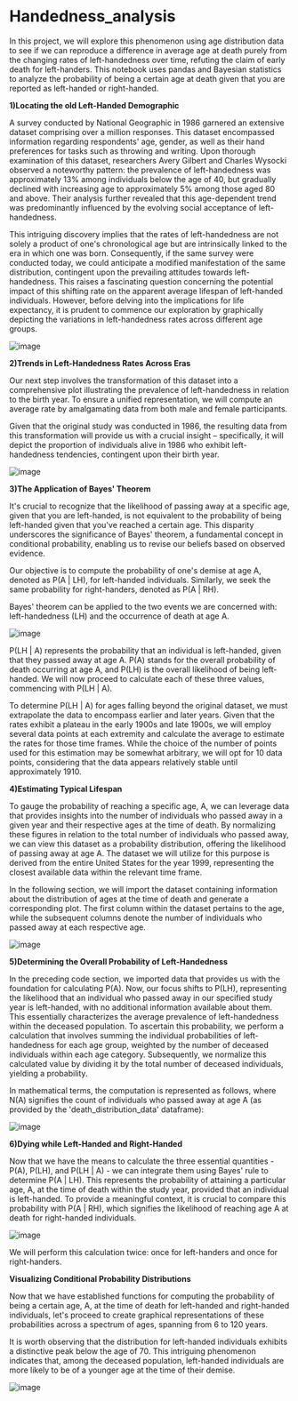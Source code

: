 # Handedness_analysis
In this project, we will explore this phenomenon using age distribution data to see if we can reproduce a difference in average age at death purely from the changing rates of left-handedness over time, refuting the claim of early death for left-handers. This notebook uses pandas and Bayesian statistics to analyze the probability of being a certain age at death given that you are reported as left-handed or right-handed.


**1)Locating the old Left-Handed Demographic**

A survey conducted by National Geographic in 1986 garnered an extensive dataset comprising over a million responses. This dataset encompassed information regarding respondents' age, gender, as well as their hand preferences for tasks such as throwing and writing. Upon thorough examination of this dataset, researchers Avery Gilbert and Charles Wysocki observed a noteworthy pattern: the prevalence of left-handedness was approximately 13% among individuals below the age of 40, but gradually declined with increasing age to approximately 5% among those aged 80 and above. Their analysis further revealed that this age-dependent trend was predominantly influenced by the evolving social acceptance of left-handedness.

This intriguing discovery implies that the rates of left-handedness are not solely a product of one's chronological age but are intrinsically linked to the era in which one was born. Consequently, if the same survey were conducted today, we could anticipate a modified manifestation of the same distribution, contingent upon the prevailing attitudes towards left-handedness. This raises a fascinating question concerning the potential impact of this shifting rate on the apparent average lifespan of left-handed individuals. However, before delving into the implications for life expectancy, it is prudent to commence our exploration by graphically depicting the variations in left-handedness rates across different age groups.


![image](https://github.com/KV-4102/Handedness_analysis/assets/128924918/23ada2a8-48cd-4c89-bb47-a47a73219b5f)


**2)Trends in Left-Handedness Rates Across Eras**

Our next step involves the transformation of this dataset into a comprehensive plot illustrating the prevalence of left-handedness in relation to the birth year. To ensure a unified representation, we will compute an average rate by amalgamating data from both male and female participants.

Given that the original study was conducted in 1986, the resulting data from this transformation will provide us with a crucial insight – specifically, it will depict the proportion of individuals alive in 1986 who exhibit left-handedness tendencies, contingent upon their birth year.

![image](https://github.com/KV-4102/Handedness_analysis/assets/128924918/d5925390-83f5-4168-b7c8-97b90b7e1c7b)


**3)The Application of Bayes' Theorem**

It's crucial to recognize that the likelihood of passing away at a specific age, given that you are left-handed, is not equivalent to the probability of being left-handed given that you've reached a certain age. This disparity underscores the significance of Bayes' theorem, a fundamental concept in conditional probability, enabling us to revise our beliefs based on observed evidence.

Our objective is to compute the probability of one's demise at age A, denoted as P(A | LH), for left-handed individuals. Similarly, we seek the same probability for right-handers, denoted as P(A | RH).

Bayes' theorem can be applied to the two events we are concerned with: left-handedness (LH) and the occurrence of death at age A.

![image](https://github.com/KV-4102/Handedness_analysis/assets/128924918/838939bf-f82e-4e1a-a5ce-8ea86916d15c)


P(LH | A) represents the probability that an individual is left-handed, given that they passed away at age A. P(A) stands for the overall probability of death occurring at age A, and P(LH) is the overall likelihood of being left-handed. We will now proceed to calculate each of these three values, commencing with P(LH | A).

To determine P(LH | A) for ages falling beyond the original dataset, we must extrapolate the data to encompass earlier and later years. Given that the rates exhibit a plateau in the early 1900s and late 1900s, we will employ several data points at each extremity and calculate the average to estimate the rates for those time frames. While the choice of the number of points used for this estimation may be somewhat arbitrary, we will opt for 10 data points, considering that the data appears relatively stable until approximately 1910.


**4)Estimating Typical Lifespan**

To gauge the probability of reaching a specific age, A, we can leverage data that provides insights into the number of individuals who passed away in a given year and their respective ages at the time of death. By normalizing these figures in relation to the total number of individuals who passed away, we can view this dataset as a probability distribution, offering the likelihood of passing away at age A. The dataset we will utilize for this purpose is derived from the entire United States for the year 1999, representing the closest available data within the relevant time frame.

In the following section, we will import the dataset containing information about the distribution of ages at the time of death and generate a corresponding plot. The first column within the dataset pertains to the age, while the subsequent columns denote the number of individuals who passed away at each respective age.

![image](https://github.com/KV-4102/Handedness_analysis/assets/128924918/d0203f0e-6f84-433f-b947-f710d1da5d3d)


**5)Determining the Overall Probability of Left-Handedness**


In the preceding code section, we imported data that provides us with the foundation for calculating P(A). Now, our focus shifts to P(LH), representing the likelihood that an individual who passed away in our specified study year is left-handed, with no additional information available about them. This essentially characterizes the average prevalence of left-handedness within the deceased population. To ascertain this probability, we perform a calculation that involves summing the individual probabilities of left-handedness for each age group, weighted by the number of deceased individuals within each age category. Subsequently, we normalize this calculated value by dividing it by the total number of deceased individuals, yielding a probability.



In mathematical terms, the computation is represented as follows, where N(A) signifies the count of individuals who passed away at age A (as provided by the 'death_distribution_data' dataframe):


![image](https://github.com/KV-4102/Handedness_analysis/assets/128924918/d4f0ba43-f8b4-40a7-99a0-107a04ecda50)

**6)Dying while Left-Handed and Right-Handed**

Now that we have the means to calculate the three essential quantities - P(A), P(LH), and P(LH | A) - we can integrate them using Bayes' rule to determine P(A | LH). This represents the probability of attaining a particular age, A, at the time of death within the study year, provided that an individual is left-handed. To provide a meaningful context, it is crucial to compare this probability with P(A | RH), which signifies the likelihood of reaching age A at death for right-handed individuals.

![image](https://github.com/KV-4102/Handedness_analysis/assets/128924918/ed6248d5-df2d-4c16-8188-1c1872a7e618)


We will perform this calculation twice: once for left-handers and once for right-handers.


**Visualizing Conditional Probability Distributions**

Now that we have established functions for computing the probability of being a certain age, A, at the time of death for left-handed and right-handed individuals, let's proceed to create graphical representations of these probabilities across a spectrum of ages, spanning from 6 to 120 years.

It is worth observing that the distribution for left-handed individuals exhibits a distinctive peak below the age of 70. This intriguing phenomenon indicates that, among the deceased population, left-handed individuals are more likely to be of a younger age at the time of their demise.


![image](https://github.com/KV-4102/Handedness_analysis/assets/128924918/129e6d3c-278f-465b-aa4f-f287589c9fcf)





